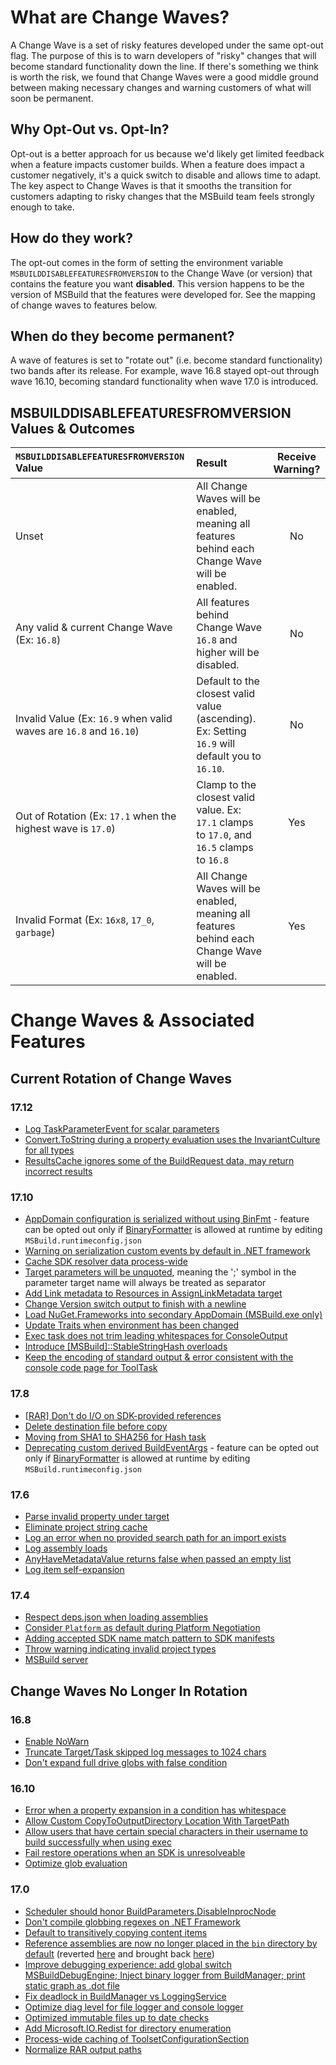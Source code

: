 # What are Change Waves?
A Change Wave is a set of risky features developed under the same opt-out flag. The purpose of this is to warn developers of "risky" changes that will become standard functionality down the line. If there's something we think is worth the risk, we found that Change Waves were a good middle ground between making necessary changes and warning customers of what will soon be permanent.

## Why Opt-Out vs. Opt-In?
Opt-out is a better approach for us because we'd likely get limited feedback when a feature impacts customer builds. When a feature does impact a customer negatively, it's a quick switch to disable and allows time to adapt. The key aspect to Change Waves is that it smooths the transition for customers adapting to risky changes that the MSBuild team feels strongly enough to take.

## How do they work?
The opt-out comes in the form of setting the environment variable `MSBUILDDISABLEFEATURESFROMVERSION` to the Change Wave (or version) that contains the feature you want **disabled**. This version happens to be the version of MSBuild that the features were developed for. See the mapping of change waves to features below.

## When do they become permanent?
A wave of features is set to "rotate out" (i.e. become standard functionality) two bands after its release. For example, wave 16.8 stayed opt-out through wave 16.10, becoming standard functionality when wave 17.0 is introduced.

## MSBUILDDISABLEFEATURESFROMVERSION Values & Outcomes
| `MSBUILDDISABLEFEATURESFROMVERSION` Value                         | Result        | Receive Warning? |
| :-------------                                                    | :----------   | :----------: |
| Unset                                                             | All Change Waves will be enabled, meaning all features behind each Change Wave will be enabled.               | No   |
| Any valid & current Change Wave (Ex: `16.8`)                      | All features behind Change Wave `16.8` and higher will be disabled.                                           | No   |
| Invalid Value (Ex: `16.9` when valid waves are `16.8` and `16.10`)| Default to the closest valid value (ascending). Ex: Setting `16.9` will default you to `16.10`.               | No   |
| Out of Rotation (Ex: `17.1` when the highest wave is `17.0`)      | Clamp to the closest valid value. Ex: `17.1` clamps to `17.0`, and `16.5` clamps to `16.8`                    | Yes  |
| Invalid Format (Ex: `16x8`, `17_0`, `garbage`)                    | All Change Waves will be enabled, meaning all features behind each Change Wave will be enabled.               | Yes  |

# Change Waves & Associated Features

## Current Rotation of Change Waves

### 17.12
- [Log TaskParameterEvent for scalar parameters](https://github.com/dotnet/msbuild/pull/9908)
- [Convert.ToString during a property evaluation uses the InvariantCulture for all types](https://github.com/dotnet/msbuild/pull/9874)
- [ResultsCache ignores some of the BuildRequest data, may return incorrect results](https://github.com/dotnet/msbuild/pull/9987)

### 17.10
- [AppDomain configuration is serialized without using BinFmt](https://github.com/dotnet/msbuild/pull/9320) - feature can be opted out only if [BinaryFormatter](https://learn.microsoft.com/en-us/dotnet/api/system.runtime.serialization.formatters.binary.binaryformatter) is allowed at runtime by editing `MSBuild.runtimeconfig.json`
- [Warning on serialization custom events by default in .NET framework](https://github.com/dotnet/msbuild/pull/9318)
- [Cache SDK resolver data process-wide](https://github.com/dotnet/msbuild/pull/9335)
- [Target parameters will be unquoted](https://github.com/dotnet/msbuild/pull/9452), meaning  the ';' symbol in the parameter target name will always be treated as separator
- [Add Link metadata to Resources in AssignLinkMetadata target](https://github.com/dotnet/msbuild/pull/9464)
- [Change Version switch output to finish with a newline](https://github.com/dotnet/msbuild/pull/9485)
- [Load NuGet.Frameworks into secondary AppDomain (MSBuild.exe only)](https://github.com/dotnet/msbuild/pull/9446)
- [Update Traits when environment has been changed](https://github.com/dotnet/msbuild/pull/9655)
- [Exec task does not trim leading whitespaces for ConsoleOutput](https://github.com/dotnet/msbuild/pull/9722)
- [Introduce [MSBuild]::StableStringHash overloads](https://github.com/dotnet/msbuild/issues/9519)
- [Keep the encoding of standard output & error consistent with the console code page for ToolTask](https://github.com/dotnet/msbuild/pull/9539)

### 17.8
- [[RAR] Don't do I/O on SDK-provided references](https://github.com/dotnet/msbuild/pull/8688)
- [Delete destination file before copy](https://github.com/dotnet/msbuild/pull/8685)
- [Moving from SHA1 to SHA256 for Hash task](https://github.com/dotnet/msbuild/pull/8812)
- [Deprecating custom derived BuildEventArgs](https://github.com/dotnet/msbuild/pull/8917) - feature can be opted out only if [BinaryFormatter](https://learn.microsoft.com/en-us/dotnet/api/system.runtime.serialization.formatters.binary.binaryformatter) is allowed at runtime by editing `MSBuild.runtimeconfig.json`

### 17.6
- [Parse invalid property under target](https://github.com/dotnet/msbuild/pull/8190)
- [Eliminate project string cache](https://github.com/dotnet/msbuild/pull/7965)
- [Log an error when no provided search path for an import exists](https://github.com/dotnet/msbuild/pull/8095)
- [Log assembly loads](https://github.com/dotnet/msbuild/pull/8316)
- [AnyHaveMetadataValue returns false when passed an empty list](https://github.com/dotnet/msbuild/pull/8603)
- [Log item self-expansion](https://github.com/dotnet/msbuild/pull/8581)

### 17.4
- [Respect deps.json when loading assemblies](https://github.com/dotnet/msbuild/pull/7520)
- [Consider `Platform` as default during Platform Negotiation](https://github.com/dotnet/msbuild/pull/7511)
- [Adding accepted SDK name match pattern to SDK manifests](https://github.com/dotnet/msbuild/pull/7597)
- [Throw warning indicating invalid project types](https://github.com/dotnet/msbuild/pull/7708)
- [MSBuild server](https://github.com/dotnet/msbuild/pull/7634)

## Change Waves No Longer In Rotation
### 16.8
- [Enable NoWarn](https://github.com/dotnet/msbuild/pull/5671)
- [Truncate Target/Task skipped log messages to 1024 chars](https://github.com/dotnet/msbuild/pull/5553)
- [Don't expand full drive globs with false condition](https://github.com/dotnet/msbuild/pull/5669)

### 16.10
- [Error when a property expansion in a condition has whitespace](https://github.com/dotnet/msbuild/pull/5672)
- [Allow Custom CopyToOutputDirectory Location With TargetPath](https://github.com/dotnet/msbuild/pull/6237)
- [Allow users that have certain special characters in their username to build successfully when using exec](https://github.com/dotnet/msbuild/pull/6223)
- [Fail restore operations when an SDK is unresolveable](https://github.com/dotnet/msbuild/pull/6430)
- [Optimize glob evaluation](https://github.com/dotnet/msbuild/pull/6151)

### 17.0
- [Scheduler should honor BuildParameters.DisableInprocNode](https://github.com/dotnet/msbuild/pull/6400)
- [Don't compile globbing regexes on .NET Framework](https://github.com/dotnet/msbuild/pull/6632)
- [Default to transitively copying content items](https://github.com/dotnet/msbuild/pull/6622)
- [Reference assemblies are now no longer placed in the `bin` directory by default](https://github.com/dotnet/msbuild/pull/6560) (reverted [here](https://github.com/dotnet/msbuild/pull/6718) and brought back [here](https://github.com/dotnet/msbuild/pull/7075))
- [Improve debugging experience: add global switch MSBuildDebugEngine; Inject binary logger from BuildManager; print static graph as .dot file](https://github.com/dotnet/msbuild/pull/6639)
- [Fix deadlock in BuildManager vs LoggingService](https://github.com/dotnet/msbuild/pull/6837)
- [Optimize diag level for file logger and console logger](https://github.com/dotnet/msbuild/pull/7026)
- [Optimized immutable files up to date checks](https://github.com/dotnet/msbuild/pull/6974)
- [Add Microsoft.IO.Redist for directory enumeration](https://github.com/dotnet/msbuild/pull/6771)
- [Process-wide caching of ToolsetConfigurationSection](https://github.com/dotnet/msbuild/pull/6832)
- [Normalize RAR output paths](https://github.com/dotnet/msbuild/pull/6533)
